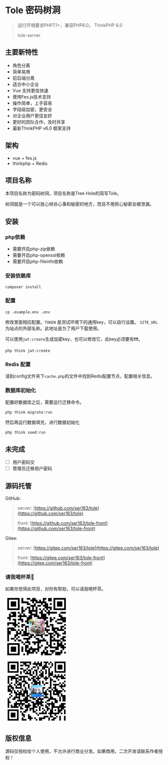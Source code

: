  Tole 密码树洞
===============

> 运行环境要求PHP7.1+，兼容PHP8.0。 ThinkPHP 6.0
>
> tole-server

## 主要新特性

* 角色分离
* 简单易用
* 前后端分离
* 适合中小企业
* Vue 支持更佳快速
* 使用Fes.js技术支持
* 操作简单，上手容易
* 字段级加密，更安全
* 对企业用户更佳友好
* 更好的团队合作，及时共享
* 最新ThinkPHP v6.0 框架支持

## 架构
* vue + fes.js
* thinkphp + Redis

## 项目名称
本项目名称为密码树洞，项目名称是Tree Hole的简写Tole。

树洞就是一个可以放心倾诉心事和秘密的地方，而且不用担心秘密会被泄漏。

## 安装

### php依赖
* 需要开启php-zip依赖
* 需要开启php-openssl依赖
* 需要开启php-fileinfo依赖

### 安装依赖库
```shell
composer install
```
### 配置
```shell
cp .example.env .env
```

修改里面相应配置。`TOKEN` 是测试环境下的通用key，可以自行设置。
`SITE_URL` 为站点的外部名称。此地址是为了用户下载使用。

可以使用`jwt:create`生成加密key，也可以修改它，此key必须要有❗️❗❗。
```shell
php think jwt:create
```

### Redis 配置
请到config文件夹下`cache.php`的文件中找到Redis配置节点，配置相关信息。

### 数据库初始化
配置好数据库之后，需要运行迁移命令。
```shell
php think migrate:run
```
然后再运行数据填充，进行数据初始化
```shell
php think seed:run
```
## 未完成
-[ ] 用户密码交
-[ ] 管理员迁移用户密码 
## 源码托管

GitHub:
>server: [https://github.com/ser163/tole](https://github.com/ser163/tole)
> 
> front: [https://github.com/ser163/tole-front](https://github.com/ser163/tole-front)

Gitee: 
> server: [https://gitee.com/ser163/tole](https://gitee.com/ser163/tole)
> 
> front: [https://gitee.com/ser163/tole-front](https://gitee.com/ser163/tole-front)

### 请我喝杯茶🍵
如果你觉得此项目，对你有帮助，可以请我喝杯茶。


![支付宝](public/static/alipay.png "支付宝")   &emsp;&emsp;&emsp;&emsp;&emsp;&emsp;&emsp;&emsp;&emsp;&emsp;&emsp;&emsp;&emsp;&emsp;&emsp;&emsp;&emsp;&emsp;&emsp; ![微信](public/static/weixin.png "支付宝")


## 版权信息

源码仅授权给个人使用，不允许进行商业分发。如果商用，二次开发请联系作者授权！

